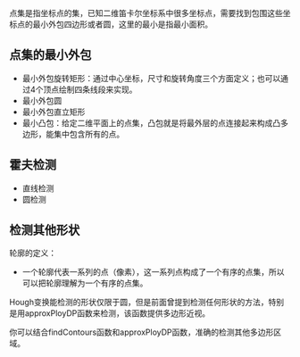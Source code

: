 点集是指坐标点的集，已知二维笛卡尔坐标系中很多坐标点，需要找到包围这些坐标点的最小外包四边形或者圆，这里的最小是指最小面积。
## 点集的最小外包
- 最小外包旋转矩形：通过中心坐标，尺寸和旋转角度三个方面定义；也可以通过4个顶点绘制四条线段来实现。
- 最小外包圆
- 最小外包直立矩形
- 最小凸包：给定二维平面上的点集，凸包就是将最外层的点连接起来构成凸多边形，能集中包含所有的点。
## 霍夫检测
- 直线检测
- 圆检测
## 检测其他形状
轮廓的定义：
- 一个轮廓代表一系列的点（像素），这一系列点构成了一个有序的点集，所以可以把轮廓理解为一个有序的点集。

Hough变换能检测的形状仅限于圆，但是前面曾提到检测任何形状的方法，特别是用approxPloyDP函数来检测，该函数提供多边形近视。

你可以结合findContours函数和approxPloyDP函数，准确的检测其他多边形区域。
